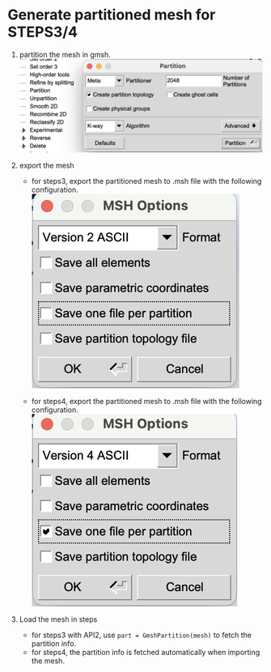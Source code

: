 # Generate partitioned mesh for STEPS3/4

 1. partition the mesh in gmsh. 
 ![partition](readme_imgs/partition.png)

 2. export the mesh
    * for steps3, export the partitioned mesh to .msh file with the following configuration.
 ![steps3](readme_imgs/steps3.png)
    
    * for steps4, export the partitioned mesh to .msh file with the following configuration.
 ![steps4](readme_imgs/steps4.png)

3. Load the mesh in steps
    * for steps3 with API2, use `part = GmshPartition(mesh)` to fetch the partition info.
    * for steps4, the partition info is fetched automatically when importing the mesh.

